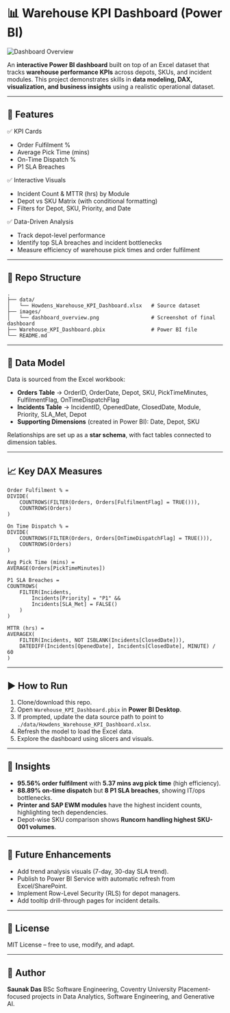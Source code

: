 # 📊 Warehouse KPI Dashboard (Power BI)

![Dashboard Overview](https://github.com/saunakd/Digital-Declutter/blob/main/images/Screenshot_2025-08-22_194927.png)


An **interactive Power BI dashboard** built on top of an Excel dataset that tracks **warehouse performance KPIs** across depots, SKUs, and incident modules.
This project demonstrates skills in **data modeling, DAX, visualization, and business insights** using a realistic operational dataset.

---

## 🚀 Features

✅ KPI Cards

* Order Fulfilment %
* Average Pick Time (mins)
* On-Time Dispatch %
* P1 SLA Breaches

✅ Interactive Visuals

* Incident Count & MTTR (hrs) by Module
* Depot vs SKU Matrix (with conditional formatting)
* Filters for Depot, SKU, Priority, and Date

✅ Data-Driven Analysis

* Track depot-level performance
* Identify top SLA breaches and incident bottlenecks
* Measure efficiency of warehouse pick times and order fulfilment

---

## 📂 Repo Structure

```
.
├── data/
│   └── Howdens_Warehouse_KPI_Dashboard.xlsx   # Source dataset
├── images/
│   └── dashboard_overview.png                 # Screenshot of final dashboard
├── Warehouse_KPI_Dashboard.pbix               # Power BI file
└── README.md
```

---

## 🧩 Data Model

Data is sourced from the Excel workbook:

* **Orders Table** → OrderID, OrderDate, Depot, SKU, PickTimeMinutes, FulfilmentFlag, OnTimeDispatchFlag
* **Incidents Table** → IncidentID, OpenedDate, ClosedDate, Module, Priority, SLA\_Met, Depot
* **Supporting Dimensions** (created in Power BI): Date, Depot, SKU

Relationships are set up as a **star schema**, with fact tables connected to dimension tables.

---

## 📈 Key DAX Measures

```DAX
Order Fulfilment % =
DIVIDE(
    COUNTROWS(FILTER(Orders, Orders[FulfilmentFlag] = TRUE())),
    COUNTROWS(Orders)
)

On Time Dispatch % =
DIVIDE(
    COUNTROWS(FILTER(Orders, Orders[OnTimeDispatchFlag] = TRUE())),
    COUNTROWS(Orders)
)

Avg Pick Time (mins) =
AVERAGE(Orders[PickTimeMinutes])

P1 SLA Breaches =
COUNTROWS(
    FILTER(Incidents,
        Incidents[Priority] = "P1" &&
        Incidents[SLA_Met] = FALSE()
    )
)

MTTR (hrs) =
AVERAGEX(
    FILTER(Incidents, NOT ISBLANK(Incidents[ClosedDate])),
    DATEDIFF(Incidents[OpenedDate], Incidents[ClosedDate], MINUTE) / 60
)
```

---

## ▶️ How to Run

1. Clone/download this repo.
2. Open `Warehouse_KPI_Dashboard.pbix` in **Power BI Desktop**.
3. If prompted, update the data source path to point to `./data/Howdens_Warehouse_KPI_Dashboard.xlsx`.
4. Refresh the model to load the Excel data.
5. Explore the dashboard using slicers and visuals.

---

## 🎯 Insights

* **95.56% order fulfilment** with **5.37 mins avg pick time** (high efficiency).
* **88.89% on-time dispatch** but **8 P1 SLA breaches**, showing IT/ops bottlenecks.
* **Printer and SAP EWM modules** have the highest incident counts, highlighting tech dependencies.
* Depot-wise SKU comparison shows **Runcorn handling highest SKU-001 volumes**.

---

## 🔮 Future Enhancements

* Add trend analysis visuals (7-day, 30-day SLA trend).
* Publish to Power BI Service with automatic refresh from Excel/SharePoint.
* Implement Row-Level Security (RLS) for depot managers.
* Add tooltip drill-through pages for incident details.

---

## 📜 License

MIT License – free to use, modify, and adapt.

---

## 👤 Author

**Saunak Das**
BSc Software Engineering, Coventry University
Placement-focused projects in Data Analytics, Software Engineering, and Generative AI.
